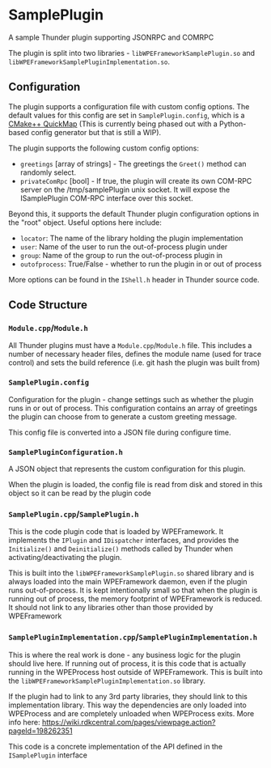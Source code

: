 # SamplePlugin
A sample Thunder plugin supporting JSONRPC and COMRPC

The plugin is split into two libraries - `libWPEFrameworkSamplePlugin.so` and `libWPEFrameworkSamplePluginImplementation.so`.

## Configuration
The plugin supports a configuration file with custom config options. The default values for this config are set in `SamplePlugin.config`, which is a [CMake++ QuickMap](https://github.com/toeb/cmakepp/blob/master/cmake/quickmap/README.md) (This is currently being phased out with a Python-based config generator but that is still a WIP).

The plugin supports the following custom config options:
* `greetings` [array of strings] - The greetings the `Greet()` method can randomly select.
* `privateComRpc` [bool] - If true, the plugin will create its own COM-RPC server on the /tmp/samplePlugin unix socket. It will expose the ISamplePlugin COM-RPC interface over this socket.

Beyond this, it supports the default Thunder plugin configuration options in the "root" object. Useful options here include:

* `locator`: The name of the library holding the plugin implementation
* `user`: Name of the user to run the out-of-process plugin under
* `group`: Name of the group to run the out-of-process plugin in
* `outofprocess`: True/False - whether to run the plugin in or out of process

More options can be found in the `IShell.h` header in Thunder source code.

## Code Structure
### `Module.cpp`/`Module.h`
All Thunder plugins must have a `Module.cpp`/`Module.h` file. This includes a number of necessary header files, defines the module name (used for trace control) and sets the build reference (i.e. git hash the plugin was built from)

### `SamplePlugin.config`
Configuration for the plugin - change settings such as whether the plugin runs in or out of process. This configuration contains an array of greetings the plugin can choose from to generate a custom greeting message.

This config file is converted into a JSON file during configure time.

### `SamplePluginConfiguration.h`
A JSON object that represents the custom configuration for this plugin.

When the plugin is loaded, the config file is read from disk and stored in this object so it can be read by the plugin code

### `SamplePlugin.cpp`/`SamplePlugin.h`
This is the code plugin code that is loaded by WPEFramework. It implements the `IPlugin` and `IDispatcher` interfaces, and provides the `Initialize()` and `Deinitialize()` methods called by Thunder when activating/deactivating the plugin.

This is built into the `libWPEFrameworkSamplePlugin.so` shared library and is always loaded into the main WPEFramework daemon, even if the plugin runs out-of-process. It is kept intentionally small so that when the plugin is running out of process, the memory footprint of WPEFramework is reduced. It should not link to any libraries other than those provided by WPEFramework

### `SamplePluginImplementation.cpp`/`SamplePluginImplementation.h`
This is where the real work is done - any business logic for the plugin should live here. If running out of process, it is this code that is actually running in the WPEProcess host outside of WPEFramework. This is built into the `libWPEFrameworkSamplePluginImplementation.so` library.

If the plugin had to link to any 3rd party libraries, they should link to this implementation library. This way the dependencies are only loaded into WPEProcess and are completely unloaded when WPEProcess exits. More info here: https://wiki.rdkcentral.com/pages/viewpage.action?pageId=198262351

This code is a concrete implementation of the API defined in the `ISamplePlugin` interface